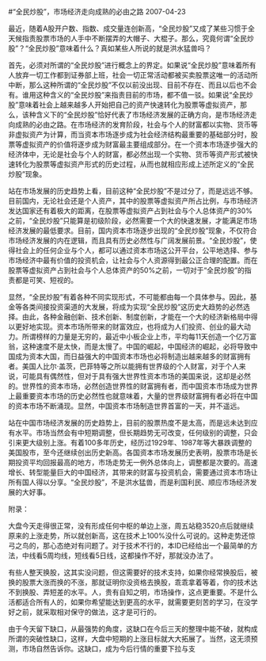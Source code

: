 #“全民炒股”，市场经济走向成熟的必由之路
2007-04-23

最近，随着A股开户数、指数、成交量连创新高，“全民炒股”又成了某些习惯于全天候指责股票市场的人手中不断摆弄的大帽子、大棍子。那么，究竟何谓“全民炒股”？“全民炒股”意味着什么？真如某些人所说的就是洪水猛兽吗？
 


首先，必须对所谓的“全民炒股”进行概念上的界定。如果说“全民炒股”意味着所有人放弃一切工作都到证券部上班，社会一切正常活动都被买卖股票这唯一的活动所中断，那么这种所谓的“全民炒股”不仅以前没出现、目前不存在、而且以后也不会有。谁用这种含义的“全民炒股”来指责目前的市场，都不值一驳。如果说“全民炒股”意味着社会上越来越多人开始把自己的资产快速转化为股票等虚拟资产，那么，该种含义下的“全民炒股”恰好代表了市场经济发展的正确方向，是市场经济走向成熟的必由之路。在市场经济的发育阶段，社会与个人的财富都以实物、货币等非虚拟资产为计算，而当资本市场逐步成为社会经济结构最重要的基础部分时，股票等虚拟资产的价值将逐步成为财富最主要组成部分。在一个资本市场逐步强大的经济体中，无论是社会与个人的财富，都必然出现一个实物、货币等资产形式被快速转化为股票等虚拟资产形式的历史过程，从而也就相应形成上述所定义的“全民炒股”现象。


 


站在市场发展的历史趋势上看，目前这种“全民炒股”不是过分了，而是远远不够。目前国内，无论社会还是个人资产，其中的股票等虚拟资产所占比例，与市场经济发达国家还有着极大的距离，在股票等虚拟资产占到社会与个人总体资产的30%之前，“全民炒股”只能算是初级阶段，必然需要一个大的快速发展，才能满足市场经济发展的最低要求。目前，国内资本市场逐步出现的“全民炒股”现象，不仅符合市场经济发展的内在逻辑，而且具有历史必然性与广阔发展前景。“全民炒股”，使得社会上的任何企业与个人，都可以通过资本市场这公开平台，公平地选择、参与市场经济中最有价值的投资机会，让社会与个人资源得到最公正合理的配置。而在股票等虚拟资产占到社会与个人总体资产的50%之前，一切对于“全民炒股”的指责都是可笑、短视的。


 


显然，“全民炒股”有着各种不同实现形式，不可能都由每一个具体参与。因此，基金等各类间接投资渠道的大发展，将成为实现“全民炒股”这历史大趋势的必然选择。由此，各种金融创新、技术创新、制度创新，才能在一个大的经济新格局中得以更好地实现。资本市场所带来的财富效应，也将成为人们投资、创业的最大动力。所谓榜样的力量是无穷的，最近中小板企业上市，平均每11天创造一个亿万富翁，这种速度不是太快，而是太慢了。中国的崛起，中国经济的崛起，必将导致中国成为资本大国，而日益强大的中国资本市场也必将制造出越来越多的财富拥有者。美国人比尔·盖茨，巴菲特等之所以能拥有世界级的个人财富，对于个人来说，可能具有偶然性，但对于具有强大世界性资本市场的美国来说，这却是必然的。世界性的资本市场，必然创造世界性的财富拥有者，而中国资本市场成为世界上最重要资本市场的历史必然性也就意味着，大量的世界级财富拥有者必将在中国的资本市场不断涌现。显然，中国资本市场制造世界首富的一天，并不遥远。


 


站在中国市场经济发展的历史趋势上，目前的股票热度不是太高，而是远未达到应有水平。市场当然会有中短期调整，但长期趋势无可改变，任何级别的调整，只会引来更大级别上涨。有着100多年历史，经历过1929年、1987年等大暴跌调整的美国股市，至今还继续创出历史新高。各国资本市场发展历史表明，股票市场是长期投资平均回报最高的地方，市场走势无一例外总体向上，调整都是次要的。高速增长、转型能量巨大的中国经济，其带来的财富与投资机会，需要通过资本市场让所有国人得以分享。“全民炒股”，不是洪水猛兽，而是利国利民、顺应市场经济发展的大好事。


 


 



 



 


附录：


 


大盘今天走得很正常，没有形成任何中枢的单边上涨，周五站稳3520点后就继续原来的上涨走势，所以就创新高，这在技术上100%没什么可说的。这种走势还惊弓之鸟的，那心态绝对有问题了。对于技术不行的，本ID已经给出一个最简单的方法，中线看5周均线，短线看5日线，这都操作不好，那就没办法了。  

  

有些人整天换股，这其实没问题，但这需要好的技术支持，如果你经常换股后，被换的股票大涨而换的不涨，那就证明你没资格去换股，乖乖拿着等着，你的技术达不到换股、弄短差的水平。人，贵有自知之明，市场操作，这点更重要。不是什么活都适合所有人的，如果你希望能达到更高的水平，就需要更刻苦的学习，在没学好之前，就采取相对保守的做法，这才是可行的。  

  

由于今天留下缺口，从最强势的角度，这缺口在今后三天的整理中能不破，就构成所谓的突破性缺口，这样，大盘中短期的上涨目标就大大拓展了。当然，这无须预测，市场自然告诉你。这缺口，成为今后行情的重要下拉与支